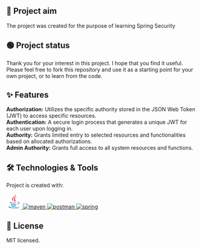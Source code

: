 

## 🌟 Project aim

  

The project was created for the purpose of learning Spring Security
  
  

## 🟢 Project status



Thank you for your interest in this project. I hope that you find it useful. Please feel free to fork this repository and use it as a starting point for your own project, or to learn from the code.


## ✨ Features

**Authorization:** Utilizes the specific authority stored in the JSON Web Token (JWT) to access specific resources.  
**Authentication:** A secure login process that generates a unique JWT for each user upon logging in.  
**Authority:** Grants limited entry to selected resources and functionalities based on allocated authorizations.  
**Admin Authority:** Grants full access to all system resources and functions.  


## 🛠️ Technologies & Tools

  

Project is created with:

<a  href="https://www.java.com/"  target="_blank"  rel="noreferrer">  <img  src="https://raw.githubusercontent.com/devicons/devicon/master/icons/java/java-original.svg"  alt="java"  width="40"  height="40"/>  </a> 
<a href="https://maven.apache.org/" target="_blank" rel="noreferrer">  <img src="https://user-images.githubusercontent.com/106514210/249441977-4208f75d-3be8-463a-aac8-40ceb9410fbd.png" alt="maven" width="40" height="40"/> </a>
<a href="https://postman.com" target="_blank" rel="noreferrer"> <img src="https://www.vectorlogo.zone/logos/getpostman/getpostman-icon.svg" alt="postman" width="40" height="40"/> </a>
<a href="https://spring.io/" target="_blank" rel="noreferrer"> <img src="https://www.vectorlogo.zone/logos/springio/springio-icon.svg" alt="spring" width="40" height="40"/> </a>
## 📜 License
MIT licensed.
